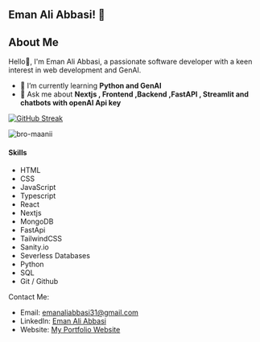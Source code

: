## Eman Ali Abbasi! 👋

## About Me
Hello👋, I'm Eman Ali Abbasi, a passionate software developer with a keen interest in web development and GenAI.
- 🌱 I’m currently learning **Python and GenAI**
- 💬 Ask me about **Nextjs , Frontend ,Backend ,FastAPI , Streamlit and chatbots with openAI Api key**


[![GitHub Streak](https://github-readme-streak-stats.herokuapp.com?user=bro-maanii)](https://git.io/streak-stats)



<p><img align="center" src="https://github-readme-stats.vercel.app/api/top-langs?username=bro-maanii&show_icons=true&locale=en&layout=compact" alt="bro-maanii" /></p>

#### Skills

- HTML
- CSS
- JavaScript
- Typescript 
- React 
- Nextjs
- MongoDB
- FastApi
- TailwindCSS
- Sanity.io
- Severless Databases
- Python
- SQL
- Git / Github

Contact Me:

- Email: [emanaliabbasi31@gmail.com](mailto:emanaliabbasi31@gmail.com)
- LinkedIn: [Eman Ali Abbasi](https://www.linkedin.com/in/eman-ali-abbasi-937932237/)
- Website: [My Portfolio Website](https://emaanabbasi-portfolio.vercel.app/)




